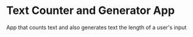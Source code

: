 # Text Counter and Generator App
App that counts text and also generates text the length of a user's input
